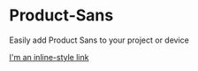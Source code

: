# Product-Sans 
Easily add Product Sans to your project or device

[I'm an inline-style link](https://sethusenthil.github.io/Product-Sans/)
